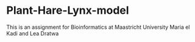 # Plant-Hare-Lynx-model

This is an assignment for Bioinformatics at Maastricht University
Maria el Kadi and Lea Dratwa
